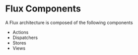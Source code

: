 # Flux Components

A Flux architecture is composed of the following components

* Actions
* Dispatchers
* Stores
* Views
